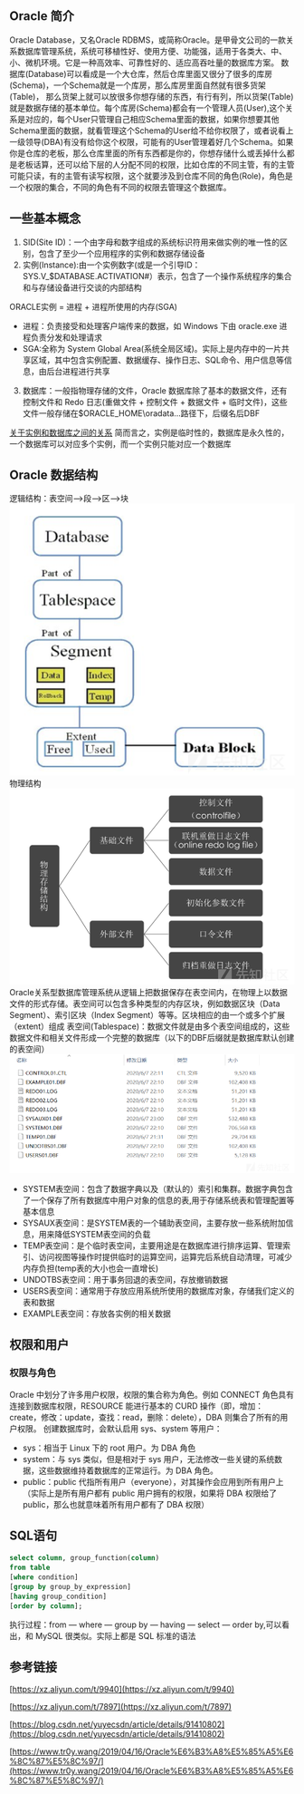 ## Oracle 简介
Oracle Database，又名Oracle RDBMS，或简称Oracle。是甲骨文公司的一款关系数据库管理系统，系统可移植性好、使用方便、功能强，适用于各类大、中、小、微机环境。它是一种高效率、可靠性好的、适应高吞吐量的数据库方案。
数据库(Database)可以看成是一个大仓库，然后仓库里面又很分了很多的库房(Schema)，一个Schema就是一个库房，那么库房里面自然就有很多货架(Table)，
那么货架上就可以放很多你想存储的东西，有行有列，所以货架(Table)就是数据存储的基本单位。每个库房(Schema)都会有一个管理人员(User),这个关系是对应的，每个User只管理自己相应Schema里面的数据，如果你想要其他Schema里面的数据，就看管理这个Schema的User给不给你权限了，或者说看上一级领导(DBA)有没有给你这个权限，可能有的User管理着好几个Schema。如果你是仓库的老板，那么仓库里面的所有东西都是你的，你想存储什么或丢掉什么都是老板话算，还可以给下层的人分配不同的权限，比如仓库的不同主管，有的主管可能只读，有的主管有读写权限，这个就要涉及到仓库不同的角色(Role)，角色是一个权限的集合，不同的角色有不同的权限去管理这个数据库。
## 一些基本概念

1. SID(Site ID)：一个由字母和数字组成的系统标识符用来做实例的唯一性的区别，包含了至少一个应用程序的实例和数据存储设备
2. 实例(Instance):由一个实例数字(或是一个引导ID：SYS.V_$DATABASE.ACTIVATION#）表示，包含了一个操作系统程序的集合和与存储设备进行交谈的内部结构

ORACLE实例 = 进程 + 进程所使用的内存(SGA)

   - 进程：负责接受和处理客户端传来的数据，如 Windows 下由 oracle.exe 进程负责分发和处理请求
   - SGA:全称为 System Global Area(系统全局区域)。实际上是内存中的一片共享区域，其中包含实例配置、数据缓存、操作日志、SQL命令、用户信息等信息，由后台进程进行共享
3. 数据库：一般指物理存储的文件，Oracle 数据库除了基本的数据文件，还有控制文件和 Redo 日志(重做文件 + 控制文件 + 数据文件 + 临时文件)，这些文件一般存储在$ORACLE_HOME\oradata...路径下，后缀名后DBF

[关于实例和数据库之间的关系](https://yq.aliyun.com/articles/134241)
简而言之，实例是临时性的，数据库是永久性的，一个数据库可以对应多个实例，而一个实例只能对应一个数据库
## Oracle 数据结构
逻辑结构：表空间-->段-->区-->块
![image.png](./Oracle.assets/2023_05_19_10_41_07_8V0sHbz1.png)
物理结构
![image.png](./Oracle.assets/2023_05_19_10_41_07_Pn7KloVe.png)
Oracle关系型数据库管理系统从逻辑上把数据保存在表空间内，在物理上以数据文件的形式存储。表空间可以包含多种类型的内存区块，例如数据区块（Data Segment）、索引区块（Index Segment）等等。区块相应的由一个或多个扩展（extent）组成
表空间(Tablespace)：数据文件就是由多个表空间组成的，这些数据文件和相关文件形成一个完整的数据库（以下的DBF后缀就是数据库默认创建的表空间）
![image.png](./Oracle.assets/2023_05_19_10_41_08_ks0cfIxW.png)

- SYSTEM表空间：包含了数据字典以及（默认的）索引和集群。数据字典包含了一个保存了所有数据库中用户对象的信息的表,用于存储系统表和管理配置等基本信息
- SYSAUX表空间：是SYSTEM表的一个辅助表空间，主要存放一些系统附加信息，用来降低SYSTEM表空间的负载
- TEMP表空间：是个临时表空间，主要用途是在数据库进行排序运算、管理索引、访问视图等操作时提供临时的运算空间，运算完后系统自动清理，可减少内存负担(temp表的大小也会一直增长)
- UNDOTBS表空间：用于事务回退的表空间，存放撤销数据
- USERS表空间：通常用于存放应用系统所使用的数据库对象，存储我们定义的表和数据
- EXAMPLE表空间：存放各实例的相关数据

## 权限和用户

### 权限与角色
Oracle 中划分了许多用户权限，权限的集合称为角色。例如 CONNECT 角色具有连接到数据库权限，RESOURCE 能进行基本的 CURD 操作（即，增加：create，修改：update，查找：read，删除：delete），DBA 则集合了所有的用户权限。
创建数据库时，会默认启用 sys、system 等用户：

- sys：相当于 Linux 下的 root 用户。为 DBA 角色
- system：与 sys 类似，但是相对于 sys 用户，无法修改一些关键的系统数据，这些数据维持着数据库的正常运行。为 DBA 角色。
- public：public 代指所有用户（everyone），对其操作会应用到所有用户上（实际上是所有用户都有 public 用户拥有的权限，如果将 DBA 权限给了 public，那么也就意味着所有用户都有了 DBA 权限）
## SQL语句
```sql
select column, group_function(column)
from table
[where condition]
[group by group_by_expression]
[having group_condition]
[order by column];
```
执行过程：from — where — group by — having — select — order by,可以看出，和 MySQL 很类似。实际上都是 SQL 标准的语法

## 参考链接
[https://xz.aliyun.com/t/9940](https://xz.aliyun.com/t/9940)

[https://xz.aliyun.com/t/7897](https://xz.aliyun.com/t/7897)

[https://blog.csdn.net/yuyecsdn/article/details/91410802](https://blog.csdn.net/yuyecsdn/article/details/91410802)

[https://www.tr0y.wang/2019/04/16/Oracle%E6%B3%A8%E5%85%A5%E6%8C%87%E5%8C%97/](https://www.tr0y.wang/2019/04/16/Oracle%E6%B3%A8%E5%85%A5%E6%8C%87%E5%8C%97/)

